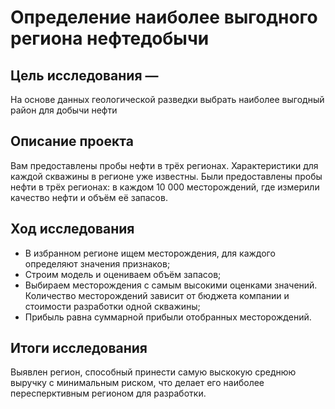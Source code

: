 # Определение наиболее выгодного региона нефтедобычи


## Цель исследования — 

На основе данных геологической разведки выбрать наиболее выгодный район для добычи нефти

## Описание проекта
Вам предоставлены пробы нефти в трёх регионах. 
Характеристики для каждой скважины в регионе уже известны. 
Были предоставлены пробы нефти в трёх регионах: в каждом 10 000 месторождений, где измерили качество нефти и объём её запасов.

## Ход исследования

- В избранном регионе ищем месторождения, для каждого определяют значения признаков;
- Строим модель и оцениваем объём запасов;
- Выбираем месторождения с самым высокими оценками значений. Количество месторождений зависит от бюджета компании и стоимости разработки одной скважины;
- Прибыль равна суммарной прибыли отобранных месторождений.

## Итоги исследования

Выявлен регион, способный принести самую выскокую среднюю выручку с минимальным риском, что делает его наиболее пересперктивным регионом для разработки.
